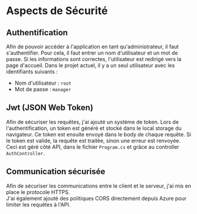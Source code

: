 # Aspects de Sécurité

## Authentification

Afin de pouvoir accéder à l'application en tant qu'administrateur, il faut s'authentifier. Pour cela, il faut entrer un nom d'utilisateur et un mot de passe. Si les informations sont correctes, l'utilisateur est redirigé vers la page d'accueil.
Dans le projet actuel, il y a un seul utilisateur avec les identifiants suivants :

- Nom d'utilisateur : `root`
- Mot de passe : `manager`

## Jwt (JSON Web Token)

Afin de sécuriser les requêtes, j'ai ajouté un système de token. Lors de l'authentification, un token est généré et stocké dans le local storage du navigateur. Ce token est ensuite envoyé dans le body de chaque requête. Si le token est valide, la requête est traitée, sinon une erreur est renvoyée.
Ceci est géré côté API, dans le fichier `Program.cs` et grâce au controller `AuthController`.

## Communication sécurisée

Afin de sécuriser les communications entre le client et le serveur, j'ai mis en place le protocole HTTPS.   
J'ai également ajouté des politiques CORS directement depuis Azure pour limiter les requêtes à l'API.
